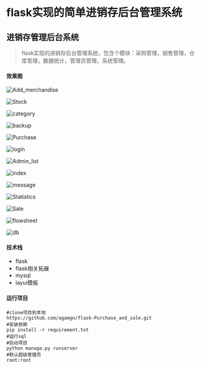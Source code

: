 flask实现的简单进销存后台管理系统
=======
## 进销存管理后台系统



> flask实现的进销存后台管理系统，包含个模块：采购管理，销售管理，仓库管理，数据统计，管理员管理，系统管理。

#### 效果图

![Add_merchandise ](https://github.com/agamgn/flask-Purchase_and_sale/blob/master/view-photo/Add_merchandise%20.png)

![Stock](https://github.com/agamgn/flask-Purchase_and_sale/blob/master/view-photo/Stock.png)

![category](https://github.com/agamgn/flask-Purchase_and_sale/blob/master/view-photo/category.png)

![backup](https://github.com/agamgn/flask-Purchase_and_sale/blob/master/view-photo/backup.png)

![Purchase](https://github.com/agamgn/flask-Purchase_and_sale/blob/master/view-photo/Purchase.png)

![login](https://github.com/agamgn/flask-Purchase_and_sale/blob/master/view-photo/login.png)

![Admin_list](https://github.com/agamgn/flask-Purchase_and_sale/blob/master/view-photo/Admin_list.png)

![index](https://github.com/agamgn/flask-Purchase_and_sale/blob/master/view-photo/index.png)

![message](https://github.com/agamgn/flask-Purchase_and_sale/blob/master/view-photo/message.png)

![Statistics](https://github.com/agamgn/flask-Purchase_and_sale/blob/master/view-photo/Statistics.png)

![Sale](https://github.com/agamgn/flask-Purchase_and_sale/blob/master/view-photo/Sale.png)

![flowsheet](https://github.com/agamgn/flask-Purchase_and_sale/blob/master/view-photo/flowsheet.png)

![db](https://github.com/agamgn/flask-Purchase_and_sale/blob/master/view-photo/db.png)

#### 技术栈

- flask
- flask相关拓展
- mysql
- layui模板

#### 运行项目

```
#clone项目到本地
https://github.com/agamgn/flask-Purchase_and_sale.git
#安装依赖
pip install -r requirement.txt
#运行sql
#启动项目
python manage.py runserver
#默认超级管理员
root:root
```
